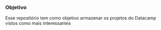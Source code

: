 ### Objetivo

Esse repositório tem como objetivo armazenar os projetos do Datacamp vistos como mais interessantes
